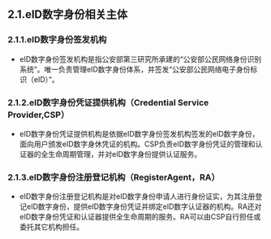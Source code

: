## 2.1.eID数字身份相关主体

### 2.1.1.eID数字身份签发机构

* eID数字身份签发机构是指公安部第三研究所承建的“公安部公民网络身份识别系统”。唯一负责管理eID数字身份体系，并签发“公安部公民网络电子身份标识（eID）”。

### 2.1.2.eID数字身份凭证提供机构（Credential Service Provider,**CSP**）

* eID数字身份凭证提供机构是依据eID数字身份签发机构签发的eID数字身份，面向用户颁发eID数字身休凭证的机构。CSP负责eID数字身份凭证的管理和认证器的全生命周期管理，并对eID数字身份提供认证服务。
### 2.1.3.eID数字身份注册登记机构（RegisterAgent，RA）

* eID数字身份注册登记机构是对eID数字身份申请人进行身份证实，为其注册登记eID数字身份，提供eID数字身份凭证并绑定eID数字认证器的机构。RA还对eID数字身份凭证和认证器提供全生命周期的服务。RA可以由CSP自行担任或委托其它机构担任。

